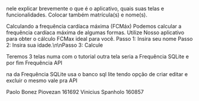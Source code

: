  nele explicar brevemente o que é o aplicativo, quais suas telas e funcionalidades. Colocar também matrícula(s) e nome(s). 

 Calculando a frequência cardíaca máxima (FCMáx) 
 Podemos calcular a frequência cardíaca máxima de algumas formas.
 Utilize Nosso aplicativo para obter o cálculo FCMax ideal para você.
 Passo 1: Insira seu nome
 Passo 2: Insira sua idade.\n\nPasso 3: Calcule


Teremos 3 telas numa com o tutorial 
outra tela seria a  Frequência SQLite e por fim Frequência API

na da Frequência SQLite usa o banco sql lite tendo opção de criar editar e excluir o mesmo vale pra API



Paolo Bonez Piovezan  161692
Vinicius Spanholo  160857